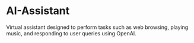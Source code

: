 # AI-Assistant
Virtual assistant designed to perform tasks such as web browsing, playing music, and responding to user queries using OpenAI.
